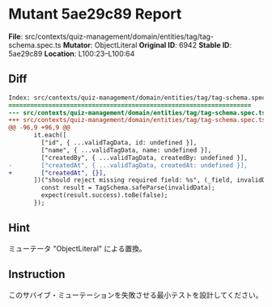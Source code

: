 # Mutant 5ae29c89 Report

**File**: src/contexts/quiz-management/domain/entities/tag/tag-schema.spec.ts
**Mutator**: ObjectLiteral
**Original ID**: 6942
**Stable ID**: 5ae29c89
**Location**: L100:23–L100:64

## Diff

```diff
Index: src/contexts/quiz-management/domain/entities/tag/tag-schema.spec.ts
===================================================================
--- src/contexts/quiz-management/domain/entities/tag/tag-schema.spec.ts	original
+++ src/contexts/quiz-management/domain/entities/tag/tag-schema.spec.ts	mutated #6942
@@ -96,9 +96,9 @@
       it.each([
         ["id", { ...validTagData, id: undefined }],
         ["name", { ...validTagData, name: undefined }],
         ["createdBy", { ...validTagData, createdBy: undefined }],
-        ["createdAt", { ...validTagData, createdAt: undefined }],
+        ["createdAt", {}],
       ])("should reject missing required field: %s", (_field, invalidData) => {
         const result = TagSchema.safeParse(invalidData);
         expect(result.success).toBe(false);
       });
```

## Hint

ミューテータ "ObjectLiteral" による置換。

## Instruction

このサバイブ・ミューテーションを失敗させる最小テストを設計してください。
